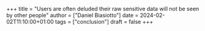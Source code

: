 +++
title = "Users are often deluded their raw sensitive data will not be seen by other people"
author = ["Daniel Biasiotto"]
date = 2024-02-02T11:10:00+01:00
tags = ["conclusion"]
draft = false
+++
